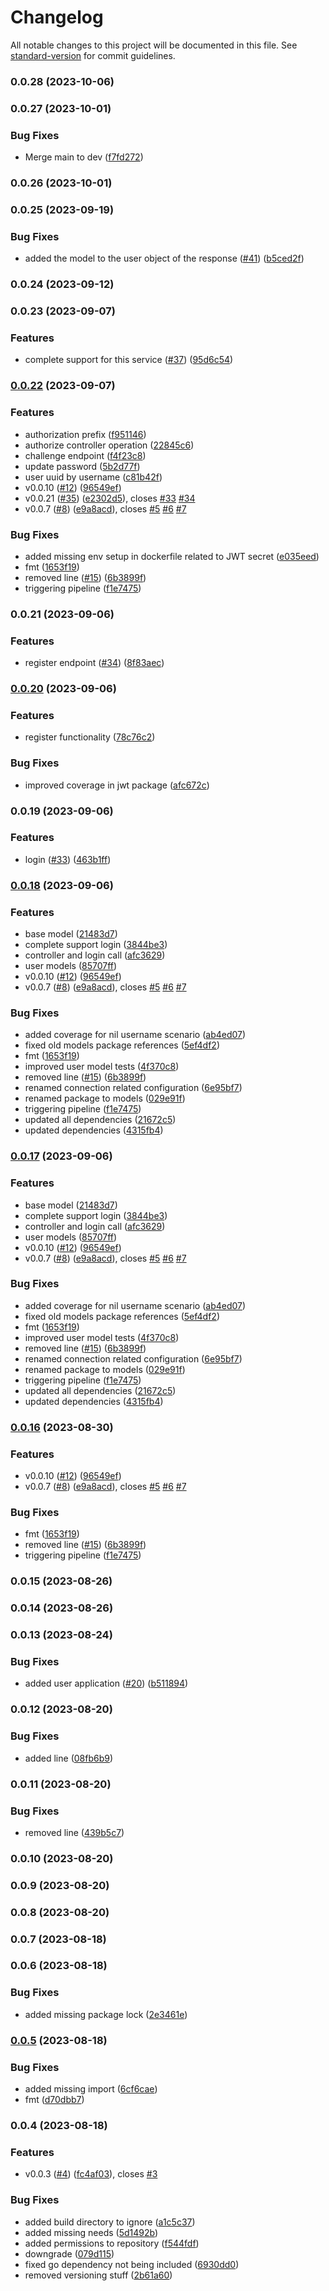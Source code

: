 # Changelog

All notable changes to this project will be documented in this file. See [standard-version](https://github.com/conventional-changelog/standard-version) for commit guidelines.

### 0.0.28 (2023-10-06)

### 0.0.27 (2023-10-01)


### Bug Fixes

* Merge main to dev ([f7fd272](https://github.com/hawks-atlanta/authentication-go/commit/f7fd2724cb2b48bd37531edf61996a11bc7b3cb1))

### 0.0.26 (2023-10-01)

### 0.0.25 (2023-09-19)


### Bug Fixes

* added the model to the user object of the response ([#41](https://github.com/hawks-atlanta/authentication-go/issues/41)) ([b5ced2f](https://github.com/hawks-atlanta/authentication-go/commit/b5ced2f571de7e4d22efe831e1050dee22888a97))

### 0.0.24 (2023-09-12)

### 0.0.23 (2023-09-07)


### Features

* complete support for this service ([#37](https://github.com/hawks-atlanta/authentication-go/issues/37)) ([95d6c54](https://github.com/hawks-atlanta/authentication-go/commit/95d6c54b465f89eac53fd56c3c40c0fa2978d0d2))

### [0.0.22](https://github.com/hawks-atlanta/authentication-go/compare/v0.0.5...v0.0.22) (2023-09-07)


### Features

* authorization prefix ([f951146](https://github.com/hawks-atlanta/authentication-go/commit/f951146b15219fb42f78235a2badcc64059a083f))
* authorize controller operation ([22845c6](https://github.com/hawks-atlanta/authentication-go/commit/22845c65026f853061f8e1302dd48d670e0af537))
* challenge endpoint ([f4f23c8](https://github.com/hawks-atlanta/authentication-go/commit/f4f23c85a63354860221ff38f42394b71508e362))
* update password ([5b2d77f](https://github.com/hawks-atlanta/authentication-go/commit/5b2d77fb0041731c8819948ddccef0bd33d6ede2))
* user uuid by username ([c81b42f](https://github.com/hawks-atlanta/authentication-go/commit/c81b42f27428b8ab0f25dbcbd88bd6ebb3a3ac86))
* v0.0.10 ([#12](https://github.com/hawks-atlanta/authentication-go/issues/12)) ([96549ef](https://github.com/hawks-atlanta/authentication-go/commit/96549eff4bb24932dec1fca949692bf5efe1395d))
* v0.0.21 ([#35](https://github.com/hawks-atlanta/authentication-go/issues/35)) ([e2302d5](https://github.com/hawks-atlanta/authentication-go/commit/e2302d52080936b1ca6113c87c655c527f79b4b0)), closes [#33](https://github.com/hawks-atlanta/authentication-go/issues/33) [#34](https://github.com/hawks-atlanta/authentication-go/issues/34)
* v0.0.7 ([#8](https://github.com/hawks-atlanta/authentication-go/issues/8)) ([e9a8acd](https://github.com/hawks-atlanta/authentication-go/commit/e9a8acdf6d14be40ed3c05f62b71de28bab8ad83)), closes [#5](https://github.com/hawks-atlanta/authentication-go/issues/5) [#6](https://github.com/hawks-atlanta/authentication-go/issues/6) [#7](https://github.com/hawks-atlanta/authentication-go/issues/7)


### Bug Fixes

* added missing env setup in dockerfile related to JWT secret ([e035eed](https://github.com/hawks-atlanta/authentication-go/commit/e035eed7fc422a842c4547491e7b261f72b3f391))
* fmt ([1653f19](https://github.com/hawks-atlanta/authentication-go/commit/1653f198fcbed059d14a657afe3b553983e5f531))
* removed line ([#15](https://github.com/hawks-atlanta/authentication-go/issues/15)) ([6b3899f](https://github.com/hawks-atlanta/authentication-go/commit/6b3899f5c8a3da1f15c0522b452f5dc5a326a601))
* triggering pipeline ([f1e7475](https://github.com/hawks-atlanta/authentication-go/commit/f1e7475f6d5595c5bcc656136ef6093ff647dcfc))

### 0.0.21 (2023-09-06)


### Features

* register endpoint ([#34](https://github.com/hawks-atlanta/authentication-go/issues/34)) ([8f83aec](https://github.com/hawks-atlanta/authentication-go/commit/8f83aec83444407f51bd6417f0f68379b6465171))

### [0.0.20](https://github.com/hawks-atlanta/authentication-go/compare/v0.0.19...v0.0.20) (2023-09-06)


### Features

* register functionality ([78c76c2](https://github.com/hawks-atlanta/authentication-go/commit/78c76c2e54244bcdfdac882e5a9f1e83bbcb113c))


### Bug Fixes

* improved coverage in jwt package ([afc672c](https://github.com/hawks-atlanta/authentication-go/commit/afc672cba46d0b46408c59eff0032474b0ec256f))

### 0.0.19 (2023-09-06)


### Features

* login ([#33](https://github.com/hawks-atlanta/authentication-go/issues/33)) ([463b1ff](https://github.com/hawks-atlanta/authentication-go/commit/463b1ff9d78f197c7d02e282a755a636cf7d378f))

### [0.0.18](https://github.com/hawks-atlanta/authentication-go/compare/v0.0.5...v0.0.18) (2023-09-06)


### Features

* base model ([21483d7](https://github.com/hawks-atlanta/authentication-go/commit/21483d757ac37a68088b7b7f0cd1c3a964f747f6))
* complete support login ([3844be3](https://github.com/hawks-atlanta/authentication-go/commit/3844be35b11a169c9bc67a1ef688ec609913975f))
* controller and login call ([afc3629](https://github.com/hawks-atlanta/authentication-go/commit/afc3629797732aadc31a0568f95a557c4865e211))
* user models ([85707ff](https://github.com/hawks-atlanta/authentication-go/commit/85707ff8b23f6b107c5ed959de39c24e1c6e004a))
* v0.0.10 ([#12](https://github.com/hawks-atlanta/authentication-go/issues/12)) ([96549ef](https://github.com/hawks-atlanta/authentication-go/commit/96549eff4bb24932dec1fca949692bf5efe1395d))
* v0.0.7 ([#8](https://github.com/hawks-atlanta/authentication-go/issues/8)) ([e9a8acd](https://github.com/hawks-atlanta/authentication-go/commit/e9a8acdf6d14be40ed3c05f62b71de28bab8ad83)), closes [#5](https://github.com/hawks-atlanta/authentication-go/issues/5) [#6](https://github.com/hawks-atlanta/authentication-go/issues/6) [#7](https://github.com/hawks-atlanta/authentication-go/issues/7)


### Bug Fixes

* added coverage for nil username scenario ([ab4ed07](https://github.com/hawks-atlanta/authentication-go/commit/ab4ed079ec800b8d47474a346a889c1bb8758683))
* fixed old models package references ([5ef4df2](https://github.com/hawks-atlanta/authentication-go/commit/5ef4df24e3b9a2be68a2b0bfa645fad1c98fb655))
* fmt ([1653f19](https://github.com/hawks-atlanta/authentication-go/commit/1653f198fcbed059d14a657afe3b553983e5f531))
* improved user model tests ([4f370c8](https://github.com/hawks-atlanta/authentication-go/commit/4f370c8077d1c04673cbe68b27c8074c4b166b1f))
* removed line ([#15](https://github.com/hawks-atlanta/authentication-go/issues/15)) ([6b3899f](https://github.com/hawks-atlanta/authentication-go/commit/6b3899f5c8a3da1f15c0522b452f5dc5a326a601))
* renamed connection related configuration ([6e95bf7](https://github.com/hawks-atlanta/authentication-go/commit/6e95bf78f8c3a96bbfd19862604b1d641e04e467))
* renamed package to models ([029e91f](https://github.com/hawks-atlanta/authentication-go/commit/029e91f4cbcf5cd44013641915e7f4097328e59f))
* triggering pipeline ([f1e7475](https://github.com/hawks-atlanta/authentication-go/commit/f1e7475f6d5595c5bcc656136ef6093ff647dcfc))
* updated all dependencies ([21672c5](https://github.com/hawks-atlanta/authentication-go/commit/21672c5ecedd212f4f0f8ee2f128f646f4969cb4))
* updated dependencies ([4315fb4](https://github.com/hawks-atlanta/authentication-go/commit/4315fb40ff7d44701d54ee3424d430c74e3d9daf))

### [0.0.17](https://github.com/hawks-atlanta/authentication-go/compare/v0.0.5...v0.0.17) (2023-09-06)


### Features

* base model ([21483d7](https://github.com/hawks-atlanta/authentication-go/commit/21483d757ac37a68088b7b7f0cd1c3a964f747f6))
* complete support login ([3844be3](https://github.com/hawks-atlanta/authentication-go/commit/3844be35b11a169c9bc67a1ef688ec609913975f))
* controller and login call ([afc3629](https://github.com/hawks-atlanta/authentication-go/commit/afc3629797732aadc31a0568f95a557c4865e211))
* user models ([85707ff](https://github.com/hawks-atlanta/authentication-go/commit/85707ff8b23f6b107c5ed959de39c24e1c6e004a))
* v0.0.10 ([#12](https://github.com/hawks-atlanta/authentication-go/issues/12)) ([96549ef](https://github.com/hawks-atlanta/authentication-go/commit/96549eff4bb24932dec1fca949692bf5efe1395d))
* v0.0.7 ([#8](https://github.com/hawks-atlanta/authentication-go/issues/8)) ([e9a8acd](https://github.com/hawks-atlanta/authentication-go/commit/e9a8acdf6d14be40ed3c05f62b71de28bab8ad83)), closes [#5](https://github.com/hawks-atlanta/authentication-go/issues/5) [#6](https://github.com/hawks-atlanta/authentication-go/issues/6) [#7](https://github.com/hawks-atlanta/authentication-go/issues/7)


### Bug Fixes

* added coverage for nil username scenario ([ab4ed07](https://github.com/hawks-atlanta/authentication-go/commit/ab4ed079ec800b8d47474a346a889c1bb8758683))
* fixed old models package references ([5ef4df2](https://github.com/hawks-atlanta/authentication-go/commit/5ef4df24e3b9a2be68a2b0bfa645fad1c98fb655))
* fmt ([1653f19](https://github.com/hawks-atlanta/authentication-go/commit/1653f198fcbed059d14a657afe3b553983e5f531))
* improved user model tests ([4f370c8](https://github.com/hawks-atlanta/authentication-go/commit/4f370c8077d1c04673cbe68b27c8074c4b166b1f))
* removed line ([#15](https://github.com/hawks-atlanta/authentication-go/issues/15)) ([6b3899f](https://github.com/hawks-atlanta/authentication-go/commit/6b3899f5c8a3da1f15c0522b452f5dc5a326a601))
* renamed connection related configuration ([6e95bf7](https://github.com/hawks-atlanta/authentication-go/commit/6e95bf78f8c3a96bbfd19862604b1d641e04e467))
* renamed package to models ([029e91f](https://github.com/hawks-atlanta/authentication-go/commit/029e91f4cbcf5cd44013641915e7f4097328e59f))
* triggering pipeline ([f1e7475](https://github.com/hawks-atlanta/authentication-go/commit/f1e7475f6d5595c5bcc656136ef6093ff647dcfc))
* updated all dependencies ([21672c5](https://github.com/hawks-atlanta/authentication-go/commit/21672c5ecedd212f4f0f8ee2f128f646f4969cb4))
* updated dependencies ([4315fb4](https://github.com/hawks-atlanta/authentication-go/commit/4315fb40ff7d44701d54ee3424d430c74e3d9daf))

### [0.0.16](https://github.com/hawks-atlanta/authentication-go/compare/v0.0.5...v0.0.16) (2023-08-30)


### Features

* v0.0.10 ([#12](https://github.com/hawks-atlanta/authentication-go/issues/12)) ([96549ef](https://github.com/hawks-atlanta/authentication-go/commit/96549eff4bb24932dec1fca949692bf5efe1395d))
* v0.0.7 ([#8](https://github.com/hawks-atlanta/authentication-go/issues/8)) ([e9a8acd](https://github.com/hawks-atlanta/authentication-go/commit/e9a8acdf6d14be40ed3c05f62b71de28bab8ad83)), closes [#5](https://github.com/hawks-atlanta/authentication-go/issues/5) [#6](https://github.com/hawks-atlanta/authentication-go/issues/6) [#7](https://github.com/hawks-atlanta/authentication-go/issues/7)


### Bug Fixes

* fmt ([1653f19](https://github.com/hawks-atlanta/authentication-go/commit/1653f198fcbed059d14a657afe3b553983e5f531))
* removed line ([#15](https://github.com/hawks-atlanta/authentication-go/issues/15)) ([6b3899f](https://github.com/hawks-atlanta/authentication-go/commit/6b3899f5c8a3da1f15c0522b452f5dc5a326a601))
* triggering pipeline ([f1e7475](https://github.com/hawks-atlanta/authentication-go/commit/f1e7475f6d5595c5bcc656136ef6093ff647dcfc))

### 0.0.15 (2023-08-26)

### 0.0.14 (2023-08-26)

### 0.0.13 (2023-08-24)


### Bug Fixes

* added user application ([#20](https://github.com/hawks-atlanta/authentication-go/issues/20)) ([b511894](https://github.com/hawks-atlanta/authentication-go/commit/b511894c4ebab07f4a241bf33363763c456b2d00))

### 0.0.12 (2023-08-20)


### Bug Fixes

* added line ([08fb6b9](https://github.com/hawks-atlanta/authentication-go/commit/08fb6b935fd59f6425763a35d6a7256ee53093e3))

### 0.0.11 (2023-08-20)


### Bug Fixes

* removed line ([439b5c7](https://github.com/hawks-atlanta/authentication-go/commit/439b5c7d9aba92b5a1ec787561aa924d26d01222))

### 0.0.10 (2023-08-20)

### 0.0.9 (2023-08-20)

### 0.0.8 (2023-08-20)

### 0.0.7 (2023-08-18)

### 0.0.6 (2023-08-18)


### Bug Fixes

* added missing package lock ([2e3461e](https://github.com/hawks-atlanta/authentication-go/commit/2e3461e4bb63b806a12933ea1ab3f40e8af59b26))

### [0.0.5](https://github.com/hawks-atlanta/authentication-go/compare/v0.0.4...v0.0.5) (2023-08-18)


### Bug Fixes

* added missing import ([6cf6cae](https://github.com/hawks-atlanta/authentication-go/commit/6cf6caeaf501d347b2b034a80a277c105d141f68))
* fmt ([d70dbb7](https://github.com/hawks-atlanta/authentication-go/commit/d70dbb786811537fb07602cf8f644e00aa81dd2d))

### 0.0.4 (2023-08-18)


### Features

* v0.0.3 ([#4](https://github.com/hawks-atlanta/authentication-go/issues/4)) ([fc4af03](https://github.com/hawks-atlanta/authentication-go/commit/fc4af036fb90774be7de61cb857519cdd26da776)), closes [#3](https://github.com/hawks-atlanta/authentication-go/issues/3)


### Bug Fixes

* added build directory to ignore ([a1c5c37](https://github.com/hawks-atlanta/authentication-go/commit/a1c5c37eb777ed17ed71b32c8aafac84d7a1c5f3))
* added missing needs ([5d1492b](https://github.com/hawks-atlanta/authentication-go/commit/5d1492b2b088a1e13a3d249281da1b05462bdf76))
* added permissions to repository ([f544fdf](https://github.com/hawks-atlanta/authentication-go/commit/f544fdf7d3e1cbc4f7feedf82553f27728f22b33))
* downgrade ([079d115](https://github.com/hawks-atlanta/authentication-go/commit/079d11592848882395dc47a63a1b9349207edfa5))
* fixed go dependency not being included ([6930dd0](https://github.com/hawks-atlanta/authentication-go/commit/6930dd05984b37a98d7bb4eccffcac16d05218b7))
* removed versioning stuff ([2b61a60](https://github.com/hawks-atlanta/authentication-go/commit/2b61a60ff35c66afffbd1654948e888f486d3ea4))

